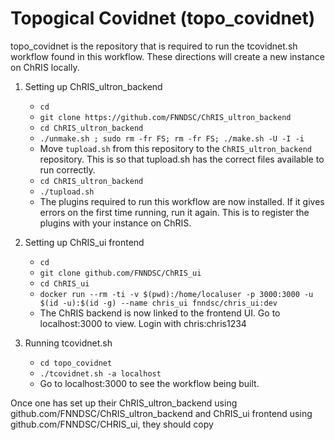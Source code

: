 # Topogical Covidnet (topo_covidnet)

topo_covidnet is the repository that is required to run the tcovidnet.sh workflow found in this workflow. These directions will create a new instance on ChRIS locally.

1. Setting up ChRIS_ultron_backend
    * `cd`
    * `git clone https://github.com/FNNDSC/ChRIS_ultron_backend`
    * `cd ChRIS_ultron_backend`
    * `./unmake.sh ; sudo rm -fr FS; rm -fr FS; ./make.sh -U -I -i`
    * Move `tupload.sh` from this repository to the `ChRIS_ultron_backend` repository. This is so that tupload.sh has the correct files available to run correctly.
    * `cd ChRIS_ultron_backend`
    * `./tupload.sh`
    * The plugins required to run this workflow are now installed. If it gives errors on the first time running, run it again. This is to register the plugins with your instance on ChRIS.

2. Setting up ChRIS_ui frontend
    * `cd`
    * `git clone github.com/FNNDSC/ChRIS_ui`
    * `cd ChRIS_ui`
    * `docker run --rm -ti -v $(pwd):/home/localuser -p 3000:3000 -u $(id -u):$(id -g) --name chris_ui fnndsc/chris_ui:dev`
    * The ChRIS backend is now linked to the frontend UI. Go to localhost:3000 to view. Login with chris:chris1234

3. Running tcovidnet.sh
    * `cd topo_covidnet`
    * `./tcovidnet.sh -a localhost`
    * Go to localhost:3000 to see the workflow being built.



Once one has set up their ChRIS_ultron_backend using github.com/FNNDSC/ChRIS_ultron_backend and ChRIS_ui frontend using github.com/FNNDSC/CHRIS_ui, they should copy 